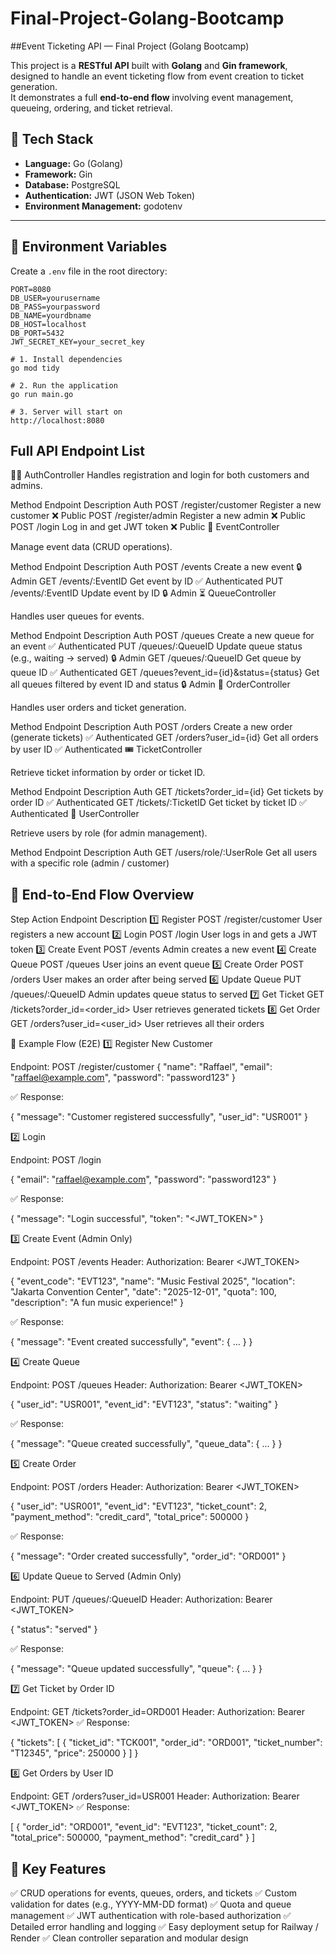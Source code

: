 # Final-Project-Golang-Bootcamp
##Event Ticketing API — Final Project (Golang Bootcamp)

This project is a **RESTful API** built with **Golang** and **Gin framework**, designed to handle an event ticketing flow from event creation to ticket generation.  
It demonstrates a full **end-to-end flow** involving event management, queueing, ordering, and ticket retrieval.

## 🧩 Tech Stack

- **Language:** Go (Golang)
- **Framework:** Gin
- **Database:** PostgreSQL
- **Authentication:** JWT (JSON Web Token)
- **Environment Management:** godotenv


---

## 🔑 Environment Variables



Create a `.env` file in the root directory:

```env
PORT=8080
DB_USER=yourusername
DB_PASS=yourpassword
DB_NAME=yourdbname
DB_HOST=localhost
DB_PORT=5432
JWT_SECRET_KEY=your_secret_key

# 1. Install dependencies
go mod tidy

# 2. Run the application
go run main.go

# 3. Server will start on
http://localhost:8080
```
## Full API Endpoint List
🧑‍💼 AuthController
Handles registration and login for both customers and admins.

Method	Endpoint	Description	Auth
POST	/register/customer	Register a new customer	❌ Public
POST	/register/admin	Register a new admin	❌ Public
POST	/login	Log in and get JWT token	❌ Public
🎫 EventController

Manage event data (CRUD operations).

Method	Endpoint	Description	Auth
POST	/events	Create a new event	🔒 Admin
GET	/events/:EventID	Get event by ID	✅ Authenticated
PUT	/events/:EventID	Update event by ID	🔒 Admin
⏳ QueueController

Handles user queues for events.

Method	Endpoint	Description	Auth
POST	/queues	Create a new queue for an event	✅ Authenticated
PUT	/queues/:QueueID	Update queue status (e.g., waiting → served)	🔒 Admin
GET	/queues/:QueueID	Get queue by queue ID	✅ Authenticated
GET	/queues?event_id={id}&status={status}	Get all queues filtered by event ID and status	🔒 Admin
🛒 OrderController

Handles user orders and ticket generation.

Method	Endpoint	Description	Auth
POST	/orders	Create a new order (generate tickets)	✅ Authenticated
GET	/orders?user_id={id}	Get all orders by user ID	✅ Authenticated
🎟️ TicketController

Retrieve ticket information by order or ticket ID.

Method	Endpoint	Description	Auth
GET	/tickets?order_id={id}	Get tickets by order ID	✅ Authenticated
GET	/tickets/:TicketID	Get ticket by ticket ID	✅ Authenticated
👥 UserController

Retrieve users by role (for admin management).

Method	Endpoint	Description	Auth
GET	/users/role/:UserRole	Get all users with a specific role (admin / customer)


## 🔄 End-to-End Flow Overview
Step	Action	Endpoint	Description
1️⃣	Register	POST /register/customer	User registers a new account
2️⃣	Login	POST /login	User logs in and gets a JWT token
3️⃣	Create Event	POST /events	Admin creates a new event
4️⃣	Create Queue	POST /queues	User joins an event queue
5️⃣	Create Order	POST /orders	User makes an order after being served
6️⃣	Update Queue	PUT /queues/:QueueID	Admin updates queue status to served
7️⃣	Get Ticket	GET /tickets?order_id=<order_id>	User retrieves generated tickets
8️⃣	Get Order	GET /orders?user_id=<user_id>	User retrieves all their orders


🧩 Example Flow (E2E)
1️⃣ Register New Customer

Endpoint: POST /register/customer
{
  "name": "Raffael",
  "email": "raffael@example.com",
  "password": "password123"
}


✅ Response:

{
  "message": "Customer registered successfully",
  "user_id": "USR001"
}

2️⃣ Login

Endpoint: POST /login

{
  "email": "raffael@example.com",
  "password": "password123"
}


✅ Response:

{
  "message": "Login successful",
  "token": "<JWT_TOKEN>"
}

3️⃣ Create Event (Admin Only)

Endpoint: POST /events
Header: Authorization: Bearer <JWT_TOKEN>

{
  "event_code": "EVT123",
  "name": "Music Festival 2025",
  "location": "Jakarta Convention Center",
  "date": "2025-12-01",
  "quota": 100,
  "description": "A fun music experience!"
}


✅ Response:

{
  "message": "Event created successfully",
  "event": { ... }
}

4️⃣ Create Queue

Endpoint: POST /queues
Header: Authorization: Bearer <JWT_TOKEN>

{
  "user_id": "USR001",
  "event_id": "EVT123",
  "status": "waiting"
}


✅ Response:

{
  "message": "Queue created successfully",
  "queue_data": { ... }
}

5️⃣ Create Order

Endpoint: POST /orders
Header: Authorization: Bearer <JWT_TOKEN>

{
  "user_id": "USR001",
  "event_id": "EVT123",
  "ticket_count": 2,
  "payment_method": "credit_card",
  "total_price": 500000
}


✅ Response:

{
  "message": "Order created successfully",
  "order_id": "ORD001"
}

6️⃣ Update Queue to Served (Admin Only)

Endpoint: PUT /queues/:QueueID
Header: Authorization: Bearer <JWT_TOKEN>

{
  "status": "served"
}


✅ Response:

{
  "message": "Queue updated successfully",
  "queue": { ... }
}

7️⃣ Get Ticket by Order ID

Endpoint: GET /tickets?order_id=ORD001
Header: Authorization: Bearer <JWT_TOKEN>
✅ Response:

{
  "tickets": [
    {
      "ticket_id": "TCK001",
      "order_id": "ORD001",
      "ticket_number": "T12345",
      "price": 250000
    }
  ]
}

8️⃣ Get Orders by User ID

Endpoint: GET /orders?user_id=USR001
Header: Authorization: Bearer <JWT_TOKEN>
✅ Response:

[
  {
    "order_id": "ORD001",
    "event_id": "EVT123",
    "ticket_count": 2,
    "total_price": 500000,
    "payment_method": "credit_card"
  }
]

## 🧠 Key Features

✅ CRUD operations for events, queues, orders, and tickets
✅ Custom validation for dates (e.g., YYYY-MM-DD format)
✅ Quota and queue management
✅ JWT authentication with role-based authorization
✅ Detailed error handling and logging
✅ Easy deployment setup for Railway / Render
✅ Clean controller separation and modular design